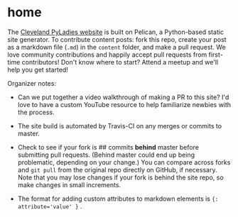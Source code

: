 # home

The [Cleveland PyLadies website](https://clepyladies.github.io/pyladies-official) is built on Pelican, a Python-based static site generator. To contribute content posts: fork this repo, create your post as a markdown file (`.md`) in the `content` folder, and make a pull request. We love community contributions and happily accept pull requests from first-time contributors! Don't know where to start? Attend a meetup and we'll help you get started!

Organizer notes:

* Can we put together a video walkthrough of making a PR to this site? I'd love to have a custom YouTube resource to help familiarize newbies with the process.

* The site build is automated by Travis-CI on any merges or commits to master.

* Check to see if your fork is ## commits **behind** master before submitting pull requests. (Behind master could end up being problematic, depending on your change.) You can compare across forks and `git pull` from the original repo directly on GitHub, if necessary. Note that you may lose changes if your fork is behind the site repo, so make changes in small increments.

* The format for adding custom attributes to markdown elements is `{: attribute='value' }` .
